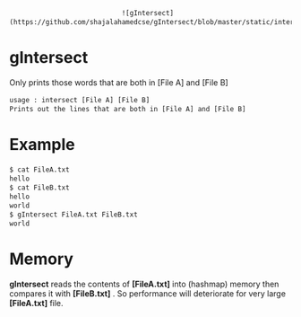                                 ![gIntersect](https://github.com/shajalahamedcse/gIntersect/blob/master/static/intersect.png)


# gIntersect

Only prints those words that are both in [File A] and [File B]


    usage : intersect [File A] [File B]
    Prints out the lines that are both in [File A] and [File B]


# Example

    $ cat FileA.txt
    hello
    $ cat FileB.txt
    hello
    world
    $ gIntersect FileA.txt FileB.txt
    world


# Memory

**gIntersect** reads the contents of **[FileA.txt]** into (hashmap) memory then compares it with **[FileB.txt]** . 
So performance will deteriorate for very large **[FileA.txt]** file.

